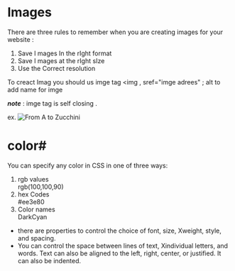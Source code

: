    #                   Images 

   There are three rules to remember when you are creating images for your website :
   <ol>
   <li>Save I mages In the rIght format </li>
   <li>Save I mages at the rIght sIze</li>
   <li>Use the Correct resolution</li>
   
   </ol>

   To creact Imag you should us imge tag <img , sref="imge adrees" ; alt to add name for imge
 
   _**note**_ : imge tag is self closing .


   ex.  <img src="images/logo.gif" alt="From A to Zucchini" />




 #               color# 

 You can specify any color in CSS in one of three ways:
 <ol>
 <li>rgb values</li>
 rgb(100,100,90)

 <li> hex Codes</li>
  #ee3e80

 <li>Color names</li>
 DarkCyan
 
 </ol>
 










<ul>
<li>there are properties to control the choice of font, size, Xweight, style, and spacing.
 </li>
<li>You can control the space between lines of text, Xindividual letters, and words. Text can also be aligned to the left, right, center, or justified. It can also be indented.</li>
  </ul>